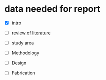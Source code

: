 # data needed for report

- [X] [intro](intro.md)
- [ ] [review of literature](review%20of%20literature.md)
- [ ] study area
- [ ] Methodology
- [ ] [Design](../Design.md)
- [ ] Fabrication


